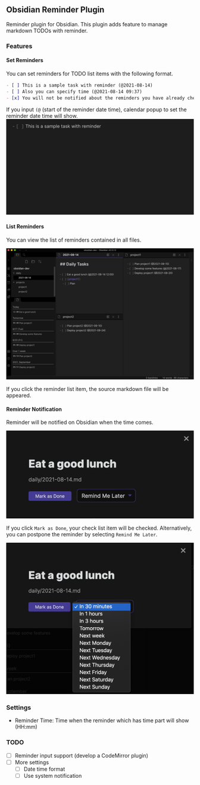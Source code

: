 ## Obsidian Reminder Plugin

Reminder plugin for Obsidian. This plugin adds feature to manage markdown TODOs with reminder.

### Features

#### Set Reminders

You can set reminders for TODO list items with the following format.

```markdown
- [ ] This is a sample task with reminder (@2021-08-14)
- [ ] Also you can specify time (@2021-08-14 09:37)
- [x] You will not be notified about the reminders you have already checked. (@2021-08-14)
```

If you input `(@` (start of the reminder date time), calendar popup to set the reminder date time will show.
<img src="images/input-reminder-time.gif" width="600" />

#### List Reminders

You can view the list of reminders contained in all files.

<img src="images/reminder-list.png" width="600" />

If you click the reminder list item, the source markdown file will be appeared.

#### Reminder Notification

Reminder will be notified on Obsidian when the time comes.

<img src="images/reminder-notification1.png" width="600" />

If you click `Mark as Done`, your check list item will be checked.
Alternatively, you can postpone the reminder by selecting `Remind Me Later`.

<img src="images/reminder-notification2.png" width="600" />

### Settings

- Reminder Time: Time when the reminder which has time part will show (HH:mm)
### TODO

- [ ] Reminder input support (develop a CodeMirror plugin)
- [ ] More settings
  - [ ] Date time format
  - [ ] Use system notification
